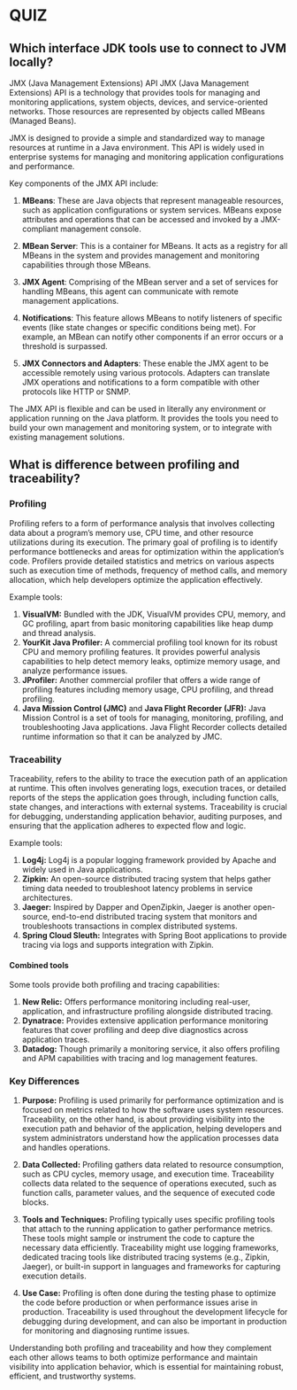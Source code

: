 # QUIZ

## Which interface JDK tools use to connect to JVM locally?
JMX (Java Management Extensions) API
JMX (Java Management Extensions) API is a technology that provides tools for managing and monitoring applications, system objects, devices, and service-oriented networks. Those resources are represented by objects called MBeans (Managed Beans).

JMX is designed to provide a simple and standardized way to manage resources at runtime in a Java environment. This API is widely used in enterprise systems for managing and monitoring application configurations and performance.

Key components of the JMX API include:

1. **MBeans**: These are Java objects that represent manageable resources, such as application configurations or system services. MBeans expose attributes and operations that can be accessed and invoked by a JMX-compliant management console.

2. **MBean Server**: This is a container for MBeans. It acts as a registry for all MBeans in the system and provides management and monitoring capabilities through those MBeans.

3. **JMX Agent**: Comprising of the MBean server and a set of services for handling MBeans, this agent can communicate with remote management applications.

4. **Notifications**: This feature allows MBeans to notify listeners of specific events (like state changes or specific conditions being met). For example, an MBean can notify other components if an error occurs or a threshold is surpassed.

5. **JMX Connectors and Adapters**: These enable the JMX agent to be accessible remotely using various protocols. Adapters can translate JMX operations and notifications to a form compatible with other protocols like HTTP or SNMP.

The JMX API is flexible and can be used in literally any environment or application running on the Java platform. It provides the tools you need to build your own management and monitoring system, or to integrate with existing management solutions.


## What is difference between profiling and traceability?

### Profiling
Profiling refers to a form of performance analysis that involves collecting data about a program’s memory use, CPU time, and other resource utilizations during its execution. The primary goal of profiling is to identify performance bottlenecks and areas for optimization within the application’s code. Profilers provide detailed statistics and metrics on various aspects such as execution time of methods, frequency of method calls, and memory allocation, which help developers optimize the application effectively.

Example tools:
1. **VisualVM:** Bundled with the JDK, VisualVM provides CPU, memory, and GC profiling, apart from basic monitoring capabilities like heap dump and thread analysis.
2. **YourKit Java Profiler:** A commercial profiling tool known for its robust CPU and memory profiling features. It provides powerful analysis capabilities to help detect memory leaks, optimize memory usage, and analyze performance issues.
3. **JProfiler:** Another commercial profiler that offers a wide range of profiling features including memory usage, CPU profiling, and thread profiling.
4. **Java Mission Control (JMC)** and **Java Flight Recorder (JFR):** Java Mission Control is a set of tools for managing, monitoring, profiling, and troubleshooting Java applications. Java Flight Recorder collects detailed runtime information so that it can be analyzed by JMC.

### Traceability
Traceability, refers to the ability to trace the execution path of an application at runtime. This often involves generating logs, execution traces, or detailed reports of the steps the application goes through, including function calls, state changes, and interactions with external systems. Traceability is crucial for debugging, understanding application behavior, auditing purposes, and ensuring that the application adheres to expected flow and logic.

Example tools:
1. **Log4j:** Log4j is a popular logging framework provided by Apache and widely used in Java applications.
2. **Zipkin:** An open-source distributed tracing system that helps gather timing data needed to troubleshoot latency problems in service architectures.
3. **Jaeger:** Inspired by Dapper and OpenZipkin, Jaeger is another open-source, end-to-end distributed tracing system that monitors and troubleshoots transactions in complex distributed systems.
4. **Spring Cloud Sleuth:** Integrates with Spring Boot applications to provide tracing via logs and supports integration with Zipkin.

#### Combined tools
Some tools provide both profiling and tracing capabilities:

1. **New Relic:** Offers performance monitoring including real-user, application, and infrastructure profiling alongside distributed tracing.
2. **Dynatrace:** Provides extensive application performance monitoring features that cover profiling and deep dive diagnostics across application traces.
3. **Datadog:** Though primarily a monitoring service, it also offers profiling and APM capabilities with tracing and log management features.

### Key Differences
1. **Purpose:** Profiling is used primarily for performance optimization and is focused on metrics related to how the software uses system resources. Traceability, on the other hand, is about providing visibility into the execution path and behavior of the application, helping developers and system administrators understand how the application processes data and handles operations.

2. **Data Collected:** Profiling gathers data related to resource consumption, such as CPU cycles, memory usage, and execution time. Traceability collects data related to the sequence of operations executed, such as function calls, parameter values, and the sequence of executed code blocks.

3. **Tools and Techniques:** Profiling typically uses specific profiling tools that attach to the running application to gather performance metrics. These tools might sample or instrument the code to capture the necessary data efficiently. Traceability might use logging frameworks, dedicated tracing tools like distributed tracing systems (e.g., Zipkin, Jaeger), or built-in support in languages and frameworks for capturing execution details.

4. **Use Case:** Profiling is often done during the testing phase to optimize the code before production or when performance issues arise in production. Traceability is used throughout the development lifecycle for debugging during development, and can also be important in production for monitoring and diagnosing runtime issues.

Understanding both profiling and traceability and how they complement each other allows teams to both optimize performance and maintain visibility into application behavior, which is essential for maintaining robust, efficient, and trustworthy systems.